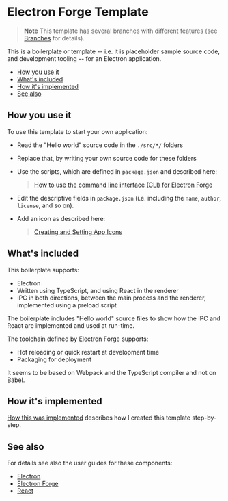 # Electron Forge Template

> **Note**
> This template has several branches with different features
> (see [Branches](./BRANCHES.md) for details).

This is a boilerplate or template --
i.e. it is placeholder sample source code, and development tooling --
for an Electron application.

- [How you use it](#how-you-use-it)
- [What's included](#whats-included)
- [How it's implemented](#how-its-implemented)
- [See also](#see-also)

## How you use it

To use this template to start your own application:

- Read the "Hello world" source code in the `./src/*/` folders
- Replace that, by writing your own source code for these folders
- Use the scripts, which are defined in `package.json` and described here:

  > [How to use the command line interface (CLI) for Electron Forge](https://www.electronforge.io/cli)

- Edit the descriptive fields in `package.json` (i.e. including the
  `name`,
  `author`,
  `license`,
  and so on).

- Add an icon as described here:

  > [Creating and Setting App Icons](https://www.electronforge.io/guides/create-and-add-icons)

## What's included

This boilerplate supports:

- Electron
- Written using TypeScript, and using React in the renderer
- IPC in both directions, between the main process and the renderer, implemented using a preload script

The boilerplate includes "Hello world" source files to show how the IPC and React are implemented and used at run-time.

The toolchain defined by Electron Forge supports:

- Hot reloading or quick restart at development time
- Packaging for deployment

It seems to be based on Webpack and the TypeScript compiler and not on Babel.

## How it's implemented

[How this was implemented](./BOILERPLATE.md) describes how I created this template step-by-step.

## See also

For details see also the user guides for these components:

- [Electron](https://www.electronjs.org/docs/latest/)
- [Electron Forge](https://www.electronforge.io/)
- [React](https://reactjs.org/docs/getting-started.html)
